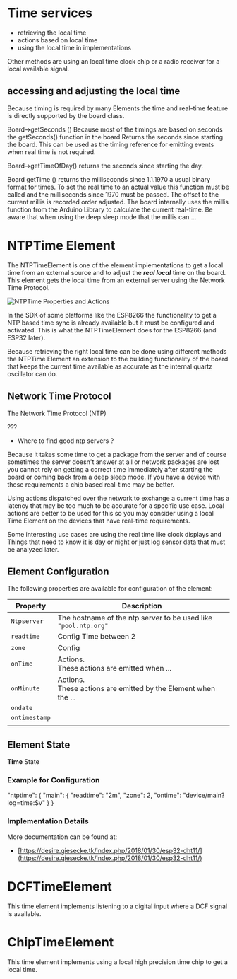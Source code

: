 # Time services

* retrieving the local time
* actions based on local time 
* using the local time in implementations

Other methods are using an local time clock chip or a radio receiver for a local available signal.



## accessing and adjusting the local time

Because timing is required by many Elements the time and real-time feature is directly supported by the board class.

Board->getSeconds ()
 Because most of the timings are based on seconds the getSeconds() function in the board Returns the seconds since starting the board. This can be used as the timing reference for emitting events when real time is not required.

Board->getTimeOfDay() returns the seconds since starting the day.

Board getTime () returns the milliseconds since 1.1.1970 a usual binary format for  times.
To set the real time to an actual value this function must be called and the milliseconds since 1970 must be passed. The offset to the current millis is recorded order adjusted.
The board internally uses the millis function from the Arduino Library to calculate the current real-time. 
Be aware that when using the  deep sleep mode that the millis can …


# NTPTime Element

The NTPTimeElement is one of the element implementations to get a local time from an external source and to adjust the ***real local*** time on the board. This element gets the local time from an external server using the Network Time Protocol.

![NTPTime Properties and Actions](ntptime-api.png)

In the SDK of some platforms like the ESP8266 the functionality to get a NTP based time sync is already available but it must be configured and activated. This is what the NTPTimeElement does for the ESP8266 (and ESP32 later).

Because retrieving the right local time can be done using different methods the NTPTime Element an extension to the building functionality of the board that keeps the current time available as accurate as the internal quartz oscillator can do.

## Network Time Protocol

The Network Time Protocol (NTP) 

???
* Where to find good ntp servers ?

Because it takes some time to get a package from the server and of course sometimes the server doesn't answer at all or network packages are lost you cannot rely on getting a correct time immediately after starting the board or coming back from a deep sleep mode. If you have a device with these requirements a chip based real-time may be better.

Using actions dispatched over the network to exchange a current time has a latency that may be too much to be accurate for a specific use case. Local actions are better to be used for this so you may consider using a local Time Element on the devices that have real-time requirements.

Some interesting use cases are using the real time like clock displays and Things that need to know it is day or night or just log sensor data that must be analyzed later.

## Element Configuration

The following properties are available for configuration of the element:

| Property      | Description                                                        |
| ------------- | ------------------------------------------------------------------ |
| `Ntpserver`   | The hostname of the ntp server to be used like `"pool.ntp.org"`    |
| `readtime`    | Config Time between 2                                              |
| `zone`        | Config                                                             |
| `onTime`      | Actions.<br/>These actions are emitted when ...                    |
| `onMinute`    | Actions.<br/>These actions are emitted by the Element when the ... |
| `ondate`      |
| `ontimestamp` |
|               |

## Element State


****Time****	State	


### Example for Configuration

"ntptime": \{
  "main": \{
    "readtime": "2m",
    "zone": 2,
    "ontime": "device/main?log=time:$v"
  }
}


### Implementation Details


More documentation can be found at:

* [https://desire.giesecke.tk/index.php/2018/01/30/esp32-dht11/](https://desire.giesecke.tk/index.php/2018/01/30/esp32-dht11/)


# DCFTimeElement

This time element implements listening to a digital input where a DCF signal is available. 


# ChipTimeElement

This time element implements using a local high precision time chip to get a local time. 

